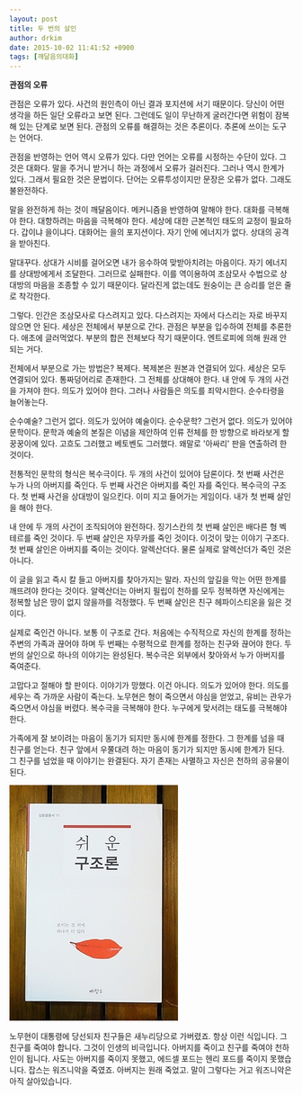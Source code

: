```yaml
---
layout: post
title: 두 번의 살인
author: drkim
date: 2015-10-02 11:41:52 +0900
tags: [깨달음의대화]
---
```

**관점의 오류**

  


관점은 오류가 있다. 사건의 원인측이 아닌 결과 포지션에 서기 때문이다. 당신이 어떤 생각을 하든 일단 오류라고 보면 된다. 그런데도 일이 무난하게 굴러간다면 위험이 잠복해 있는 단계로 보면 된다. 관점의 오류를 해결하는 것은 추론이다. 추론에 쓰이는 도구는 언어다. 

  


관점을 반영하는 언어 역시 오류가 있다. 다만 언어는 오류를 시정하는 수단이 있다. 그것은 대화다. 말을 주거니 받거니 하는 과정에서 오류가 걸러진다. 그러나 역시 한계가 있다. 그래서 필요한 것은 문법이다. 단어는 오류투성이지만 문장은 오류가 없다. 그래도 불완전하다. 

  


말을 완전하게 하는 것이 깨달음이다. 메커니즘을 반영하여 말해야 한다. 대화를 극복해야 한다. 대항하려는 마음을 극복해야 한다. 세상에 대한 근본적인 태도의 교정이 필요하다. 갑이냐 을이냐다. 대화어는 을의 포지션이다. 자기 안에 에너지가 없다. 상대의 공격을 받아친다. 

  


말대꾸다. 상대가 시비를 걸어오면 내가 응수하여 맞받아치려는 마음이다. 자기 에너지를 상대방에게서 조달한다. 그러므로 실패한다. 이를 역이용하여 조삼모사 수법으로 상대방의 마음을 조종할 수 있기 때문이다. 달라진게 없는데도 원숭이는 큰 승리를 얻은 줄로 착각한다. 

  


그렇다. 인간은 조삼모사로 다스려지고 있다. 다스려지는 자에서 다스리는 자로 바꾸지 않으면 안 된다. 세상은 전체에서 부분으로 간다. 관점은 부분을 입수하여 전체를 추론한다. 애초에 글러먹었다. 부분의 합은 전체보다 작기 때문이다. 엔트로피에 의해 원래 안 되는 거다. 

  


전체에서 부분으로 가는 방법은? 복제다. 복제본은 원본과 연결되어 있다. 세상은 모두 연결되어 있다. 통짜덩어리로 존재한다. 그 전체를 상대해야 한다. 내 안에 두 개의 사건을 가져야 한다. 의도가 있어야 한다. 그러나 사람들은 의도를 죄악시한다. 순수타령을 늘어놓는다. 

  


순수예술? 그런거 없다. 의도가 있어야 예술이다. 순수문학? 그런거 없다. 의도가 있어야 문학이다. 문학과 예술의 본질은 이념을 제안하여 인류 전체를 한 방향으로 바라보게 할 꿍꿍이에 있다. 고흐도 그러했고 베토벤도 그러했다. 왜말로 '아싸리' 판을 연출하려 한 것이다. 

  


전통적인 문학의 형식은 복수극이다. 두 개의 사건이 있어야 담론이다. 첫 번째 사건은 누가 나의 아버지를 죽인다. 두 번째 사건은 아버지를 죽인 자를 죽인다. 복수극의 구조다. 첫 번째 사건을 상대방이 일으킨다. 이미 지고 들어가는 게임이다. 내가 첫 번째 살인을 해야 한다. 

  


내 안에 두 개의 사건이 조직되어야 완전하다. 징기스칸의 첫 번째 살인은 배다른 형 벡테르를 죽인 것이다. 두 번째 살인은 자무카를 죽인 것이다. 이것이 맞는 이야기 구조다. 첫 번째 살인은 아버지를 죽이는 것이다. 알렉산더다. 물론 실제로 알렉산더가 죽인 것은 아니다. 

  


이 글을 읽고 즉시 칼 들고 아버지를 찾아가지는 말라. 자신의 앞길을 막는 어떤 한계를 깨뜨려야 한다는 것이다. 알렉산더는 아버지 필립이 천하를 모두 정복하면 자신에게는 정복할 남은 땅이 없지 않을까를 걱정했다. 두 번째 살인은 친구 헤파이스티온을 잃은 것이다. 

  


실제로 죽인건 아니다. 보통 이 구조로 간다. 처음에는 수직적으로 자신의 한계를 정하는 주변의 가족과 끊어야 하며 두 번째는 수평적으로 한계를 정하는 친구와 끊어야 한다. 두 번의 살인으로 하나의 이야기는 완성된다. 복수극은 외부에서 찾아와서 누가 아버지를 죽여준다. 

  


고맙다고 절해야 할 판이다. 이야기가 망했다. 이건 아니다. 의도가 있어야 한다. 의도를 세우는 즉 가까운 사람이 죽는다. 노무현은 형이 죽으면서 야심을 얻었고, 유비는 관우가 죽으면서 야심을 버렸다. 복수극을 극복해야 한다. 누구에게 맞서려는 태도를 극복해야 한다. 

  


가족에게 잘 보이려는 마음이 동기가 되지만 동시에 한계를 정한다. 그 한계를 넘을 때 친구를 얻는다. 친구 앞에서 우쭐대려 하는 마음이 동기가 되지만 동시에 한계가 된다. 그 친구를 넘었을 때 이야기는 완결된다. 자기 존재는 사멸하고 자신은 천하의 공유물이 된다. 

  


  



![](/files/attach/images/198/275/626/DSC01488.JPG) 

  


노무현이 대통령에 당선되자 친구들은 새누리당으로 가버렸죠. 항상 이런 식입니다. 그 친구를 죽여야 합니다. 그것이 인생의 비극입니다. 아버지를 죽이고 친구를 죽여야 천하인이 됩니다. 사도는 아버지를 죽이지 못했고, 에드셀 포드는 헨리 포드를 죽이지 못했습니다. 잡스는 워즈니악을 죽였죠. 아버지는 원래 죽었고. 말이 그렇다는 거고 워즈니악은 아직 살아있습니다.